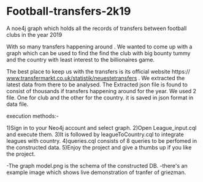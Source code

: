 # Football-transfers-2k19
A noe4j graph which holds all the records of transfers between football clubs in the year 2019

With so many transfers happening around . We wanted to come up with a graph which can be used to find the find the club with big bounty tummy and the country with least interest to the billionaires game.

The best place to keep us with the transfers is its official website https://
www.transfermarkt.co.uk/statistik/neuestetransfers . We extracted the latest data from there to be analysed. The Extracted json file is found to consist of thousands if transfers happening around for the year. We used 2 file. One for club and the other for the country. it is saved in json format in data file.

execution methods:-

1)Sign in to your Neo4j account and select graph.
2)Open League_input.cql and execute them.
3)It is followed by leagueToCountry.cql to integrate leagues with country.
4)queries.cql consists of 8 queries to be perfomed in the constructed data.
5)Enjoy the project and give a thumbs up if you like the project.


-The graph model.png is the schema of the constructed DB.
-there's an example image which shows live demonstration of tranfer of griezman.
